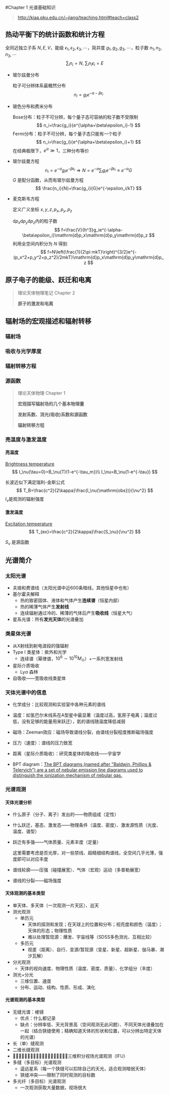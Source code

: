 #Chapter 1 光谱基础知识

> http://kiaa.pku.edu.cn/~jiang/teaching.html#teach=class2



## 热动平衡下的统计函数和统计方程

全同近独立子系 $N,E,V$，能级 $\epsilon_1,\epsilon_2,\epsilon_3,\cdots$，简并度 $g_1,g_2,g_3,\cdots$，粒子数 $n_1,n_2,n_3,\cdots​$
$$
\sum_i n_i=N,\ \sum_in_i\epsilon_i=E
$$

- 玻尔兹曼分布

  粒子可分辨体系最概然分布
  $$
  n_i=g_ie^{-\alpha-\beta\epsilon_i}
  $$

- 玻色分布和费米分布

  Bose分布：粒子不可分辨，每个量子态可容纳的粒子数不受限制
  $$
  n_i=\frac{g_i}{e^{\alpha+\beta\epsilon_i}-1}
  $$
  Fermi分布：粒子不可分辨，每个量子态只能有一个粒子
  $$
  n_i=\frac{g_i}{e^{\alpha+\beta\epsilon_i}+1}
  $$
  在经典极限下，$e^\alpha\gg1​$，三种分布等价

- 玻尔兹曼方程
  $$
  n_i=e^{-\alpha}g_ie^{-\beta\epsilon_i}\Rightarrow N=e^{-\alpha}\sum_i g_ie^{-\beta\epsilon_i}\equiv e^{-\alpha}G
  $$
  $G$ 是配分函数，从而有玻尔兹曼方程
  $$
  \frac{n_i}{N}=\frac{g_i}{G}e^{-\epsilon_i/kT}
  $$

- 麦克斯韦方程

  定义广义坐标 $x,y,z,p_x,p_y,p_z$

  $\mathrm{d}p_x\mathrm{d}p_y\mathrm{d}p_z​$ 内的粒子数
  $$
  f=\frac{V}{h^3}g_ie^{-\alpha-\beta\epsilon_i}\mathrm{d}p_x\mathrm{d}p_y\mathrm{d}p_z
  $$
  利用全空间内积分为 $N$ 得到
  $$
  f=N\left(\frac{1}{2\pi mkT}\right)^{3/2}e^{-(p_x^2+p_y^2+p_z^2)/2mkT}\mathrm{d}p_x\mathrm{d}p_y\mathrm{d}p_z
  $$



## 原子电子的能级、跃迁和电离

> 理论天体物理笔记 Chapter 2
>
> **原子的激发和电离**



## 辐射场的宏观描述和辐射转移

### 辐射场

### 吸收与光学厚度

### 辐射转移方程

### 源函数

> 理论天体物理 Chapter 1
>
> **宏观描写辐射场的几个基本物理量**
>
> **发射系数、消光(吸收)系数和源函数**
>
> **辐射转移方程**



### 亮温度与激发温度

#### 亮温度

[Brightness temperature](https://en.wikipedia.org/wiki/Brightness_temperature)
$$
I_\nu(\tau=0)=B_\nu(T)(1-e^{-\tau_m})\\
I_\nu=B_\nu(1-e^{-\tau})
$$

长波近似下满足瑞利-金斯公式
$$
T_B=\frac{c^2}{2\kappa}\frac{I_\nu(\mathrm{obs})}{\nu^2}
$$
$I_\nu​$ 是观测的辐射强度

#### 激发温度

[Excitation temperature](https://en.wikipedia.org/wiki/Excitation_temperature)
$$
T_{ex}=\frac{c^2}{2\kappa}\frac{S_\nu}{\nu^2}
$$

$S_\nu$ 是源函数



## 光谱简介

### 太阳光谱

- 夫琅和费谱线（太阳光谱中近600条暗线，其他恒星中也有）
- 基尔霍夫解释
  - 热的致密固体、液体和气体产生**连续谱**（恒星内部）
  - 热的稀薄气体产生**发射线**
  - 连续辐射通过冷的、稀薄的气体后产生**吸收线**（恒星大气）
- 星系光谱：所有**发光天体**的光谱叠加



### 类星体光谱

- 从X射线到射电波段的强辐射
- Type I 类星体：紫外和光学
  - 连续谱（幂律谱，$10^6\sim10^{10}M_\odot$）+一系列宽发射线
- 星际介质吸收
  - Ly$\alpha$ 森林
- 自吸收——宽吸收线类星体



### 天体光谱中的信息

- 化学成分：比较观测和实验室中各种元素的谱线

- 温度：如氢巴尔末线系在A型星中最显著（温度过高，氢原子电离；温度过低，没有足够的能量用来跃迁），氦的谱线随温度降低减弱

- 磁场：Zeeman效应：磁场导致谱线分裂，由谱线分裂程度推断磁场强度

- 压力（速度）：谱线的压力致宽

- 距离（星际介质吸收）：研究类星体的吸收线——宇宙学

- BPT diagram：[The BPT diagrams (named after "Baldwin, Phillips & Telervich") are a set of nebular emission line diagrams used to distinguish the ionization mechanism of nebular gas.](https://sites.google.com/site/agndiagnostics/home/bpt)

   

### 光谱观测

#### 天体光谱分析

- 什么原子（分子、离子）发出的——物质组成（定性）

- 什么跃迁，基态、激发态——物理条件（温度、密度）、激发源性质（光度、温度、谱型）

- 跃迁有多强——气体质量、元素丰度（定量）

  这里需要考虑是否光厚，对一些禁线、超精细结构谱线，全空间几乎光薄，强度即可以对应丰度

- 谱线轮廓——压强（碰撞展宽）、气体（宏观）运动（多普勒展宽）

- 谱线的分裂——磁场强度

#### 天体观测的基本类型

- 单天体、多天体（一次观测一片天区）、巡天
- 测光观测
  - 单历元
    - 天体的探测和发现；在天球上的位置和分布；视亮度和颜色（温度）；天体的形态；物理性质
    - 难以处理暂现源：爆发、宇宙线等（SDSS多色测光、互相比较）
  - 多历元
    - 视差（距离）、自行、变源/暂现源（变星、新星、超新星、伽马暴、潮汐瓦解）
- 分光观测
  - 天体的视向速度、物理性质（温度、密度、质量）、化学组分（丰度）
- 测光+分光
  - 三维位置、速度
  - 分布、运动、结构、性质、形成、演化

#### 光谱观测的基本类型

- 无缝光谱：棱镜
  - 优点：什么都记录
  - 缺点：分辨率低、天光背景高（空间观测无此问题）、不同天体光谱叠加在一起（结合狭缝使用；精确知道天体的形状和位置，可以分辨出特定天体的光谱）
- 长（单）缝观测
- 二维长缝观测
- 􏰐􏰏􏰂􏰈􏰀􏰆􏰑􏰄􏰉􏰁􏰐􏰏􏰂􏰈􏰀􏰆􏰑􏰄􏰉三维积分视场光谱观测（IFU）
- 多缝（多目标）光谱观测
  - 遥远星系（每一个狭缝可以扣除自己的天光，适合观测暗弱天体）
  - 狭缝冲突——限制了同时观测的目标数
- 多光纤（多目标）光谱观测
  - 一次观测获取大量数据，视场很大